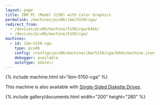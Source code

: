 ```yaml
---
layout: page
title: IBM PC (Model 5150) with Color Graphics
permalink: /machines/pcx86/ibm/5150/cga/
redirect_from:
  - /devices/pcx86/machine/5150/cga/64kb/
  - /devices/pcx86/machine/5150/cga/
machines:
  - id: ibm-5150-cga
    type: pcx86
    config: /configs/pcx86/machine/ibm/5150/cga/64kb/machine.json
    debugger: available
    autoType: $date\r
---
```


{% include machine.html id="ibm-5150-cga" %}

This machine is also available with [Single-Sided Diskette Drives](ssdd/).

{% include gallery/documents.html width="200" height="280" %}
